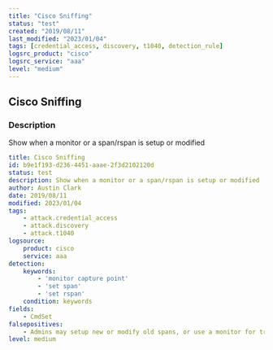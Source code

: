 ```yaml
---
title: "Cisco Sniffing"
status: "test"
created: "2019/08/11"
last_modified: "2023/01/04"
tags: [credential_access, discovery, t1040, detection_rule]
logsrc_product: "cisco"
logsrc_service: "aaa"
level: "medium"
---
```


## Cisco Sniffing

### Description

Show when a monitor or a span/rspan is setup or modified

```yml
title: Cisco Sniffing
id: b9e1f193-d236-4451-aaae-2f3d2102120d
status: test
description: Show when a monitor or a span/rspan is setup or modified
author: Austin Clark
date: 2019/08/11
modified: 2023/01/04
tags:
    - attack.credential_access
    - attack.discovery
    - attack.t1040
logsource:
    product: cisco
    service: aaa
detection:
    keywords:
        - 'monitor capture point'
        - 'set span'
        - 'set rspan'
    condition: keywords
fields:
    - CmdSet
falsepositives:
    - Admins may setup new or modify old spans, or use a monitor for troubleshooting
level: medium

```
